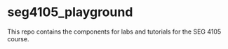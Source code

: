 # seg4105_playground
This repo contains the components for labs and tutorials for the SEG 4105 course.
